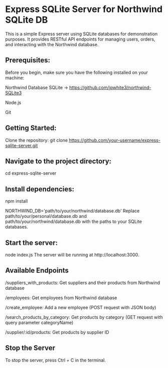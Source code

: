 # Express SQLite Server for Northwind SQLite DB


This is a simple Express server using SQLite databases for demonstration purposes. It provides RESTful API endpoints for managing users, orders, and interacting with the Northwind database.



## Prerequisites:
Before you begin, make sure you have the following installed on your machine:


Northwind Database SQLite -> https://github.com/jpwhite3/northwind-SQLite3


Node.js


Git


## Getting Started:
Clone the repository:
git clone https://github.com/your-username/express-sqlite-server.git

## Navigate to the project directory:
cd express-sqlite-server

## Install dependencies:
npm install


NORTHWIND_DB='path/to/your/northwind/database.db'
Replace path/to/your/personal/database.db and path/to/your/northwind/database.db with the paths to your SQLite databases.


## Start the server:
node index.js
The server will be running at http://localhost:3000.


## Available Endpoints


/suppliers_with_products: Get suppliers and their products from Northwind database


/employees: Get employees from Northwind database


/create_employee: Add a new employee (POST request with JSON body)


/search_products_by_category: Get products by category (GET request with query parameter categoryName)


/supplier/:id/products: Get products by supplier ID




## Stop the Server
To stop the server, press Ctrl + C in the terminal.

